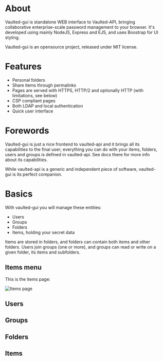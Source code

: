 # About

Vaulted-gui is standalone WEB interface to Vaulted-API, bringing collaborative enterprise-scale password management to your browser. It's developed using mainly NodeJS, Express and EJS, and uses Boostrap for UI styling.

Vaulted-gui is an opensource project, released under MIT license.

# Features

- Personal folders
- Share items through permalinks
- Pages are served with HTTPS, HTTP/2 and optionally HTTP (with limitations, see below)
- CSP compliant pages
- Both LDAP and local authentication
- Quick user interface

# Forewords

Vaulted-gui is just a nice frontend to vaulted-api and it brings all its capabilities to the final user; everything you can do with your items, folders, users and groups is defined in vaulted-api. See docs there for more info about its capabilities.

While vaulted-api is a generic and independent piece of software, vaulted-gui is its perfect companion.

# Basics

With vaulted-gui you will manage these entities:

- Users
- Groups
- Folders
- Items, holding your secret data

Items are stored in folders, and folders can contain both items and other folders. Users join groups (one or more), and groups can read or write on a given folder, its items and subfolders.

## Items menu

This is the items page:

![Items page](/vaulted-gui/docs/assets/vaultedgui-item.jpeg)

## Users

## Groups

## Folders

## Items